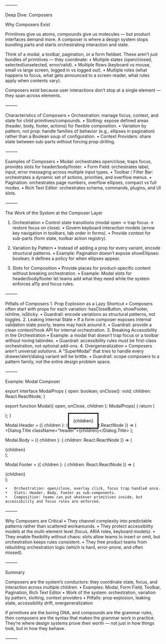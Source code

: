 ⸻

Deep Dive: Composers

Why Composers Exist

Primitives give us atoms, compounds give us molecules — but product interfaces demand more. A composer is where a design system stops bundling parts and starts orchestrating interaction and state.

Think of a modal, a toolbar, pagination, or a form fieldset. These aren’t just bundles of primitives — they coordinate:
• Multiple states (open/closed, selected/unselected, error/valid).
• Multiple flows (keyboard vs mouse, small vs large screen, logged in vs logged out).
• Multiple roles (what happens to focus, what gets announced to a screen reader, what rules apply when contents vary).

Composers exist because user interactions don’t stop at a single element — they span across elements.

⸻

Characteristics of Composers
• Orchestration: manage focus, context, and state for child primitives/compounds.
• Slotting: expose defined areas (header, body, footer, actions) for flexible composition.
• Variation by pattern, not prop: handle families of behavior (e.g., ellipses in pagination) rather than a Boolean soup of configuration.
• Context Providers: share state between sub-parts without forcing prop-drilling.

⸻

Examples of Composers
• Modal: orchestrates open/close, traps focus, provides slots for header/body/footer.
• Form Field: orchestrates label, input, error messaging across multiple input types.
• Toolbar / Filter Bar: orchestrates a dynamic set of actions, priorities, and overflow menus.
• Pagination: orchestrates page numbers, overflow ellipses, compact vs full modes.
• Rich Text Editor: orchestrates schema, commands, plugins, and UI slots.

⸻

The Work of the System at the Composer Layer

1. Orchestration
   • Control state transitions (modal open → trap focus → restore focus on close).
   • Govern keyboard interaction models (arrow key navigation in toolbars, tab order in forms).
   • Provide context for sub-parts (form state, toolbar action registry).

2. Variation by Pattern
   • Instead of adding a prop for every variant, encode structural patterns.
   • Example: Pagination doesn’t expose showEllipses: boolean; it defines a policy for when ellipses appear.

3. Slots for Composition
   • Provide places for product-specific content without breaking orchestration.
   • Example: Modal slots for header/body/footer let teams add what they need while the system enforces a11y and focus rules.

⸻

Pitfalls of Composers 1. Prop Explosion as a Lazy Shortcut
• Composers often start with props for each variation: hasCloseButton, showFooter, isInline, isSticky.
• Guardrail: encode variations as structural patterns, not toggles. 2. Leaking Internal State
• If a form composer exposes internal validation state poorly, teams may hack around it.
• Guardrail: provide a clean context/hook API for internal orchestration. 3. Breaking Accessibility in the Orchestration
• Example: a modal that doesn’t trap focus or a toolbar without roving tabindex.
• Guardrail: accessibility rules must be first-class orchestration, not optional add-ons. 4. Overgeneralization
• Composers aren’t universal solutions. A “SuperModal” that tries to handle every drawer/alert/dialog variant will be brittle.
• Guardrail: scope composers to a pattern family, not the entire design problem space.

⸻

Example: Modal Composer

export interface ModalProps {
open: boolean;
onClose(): void;
children: React.ReactNode;
}

export function Modal({ open, onClose, children }: ModalProps) {
return (

<Dialog open={open} onOpenChange={onClose}>
<Dialog.Overlay className="overlay" />
<Dialog.Content className="content">
{children}
</Dialog.Content>
</Dialog>
);
}

Modal.Header = ({ children }: { children: React.ReactNode }) => (
<Dialog.Title className="header">{children}</Dialog.Title>
);

Modal.Body = ({ children }: { children: React.ReactNode }) => (

  <div className="body">{children}</div>
);

Modal.Footer = ({ children }: { children: React.ReactNode }) => (

  <div className="footer">{children}</div>
);

    •	Orchestration: open/close, overlay click, focus trap handled once.
    •	Slots: Header, Body, Footer as sub-components.
    •	Composition: teams can put whatever primitives inside, but accessibility and focus rules are enforced.

⸻

Why Composers are Critical
• They channel complexity into predictable patterns rather than scattered workarounds.
• They protect accessibility models at the multi-element level (focus, ARIA roles, keyboard models).
• They enable flexibility without chaos: slots allow teams to insert or omit, but orchestration keeps rules consistent.
• They free product teams from rebuilding orchestration logic (which is hard, error-prone, and often missed).

⸻

Summary

Composers are the system’s conductors: they coordinate state, focus, and interaction across multiple children.
• Examples: Modal, Form Field, Toolbar, Pagination, Rich Text Editor
• Work of the system: orchestration, variation by pattern, slotting, context providers
• Pitfalls: prop explosion, leaking state, accessibility drift, overgeneralization

If primitives are the boring DNA, and compounds are the grammar rules, then composers are the syntax that makes the grammar work in practice. They’re where design systems prove their worth — not just in how things look, but in how they behave.

⸻
